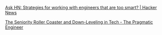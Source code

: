 
[Ask HN: Strategies for working with engineers that are too smart? | Hacker News](https://news.ycombinator.com/item?id=34350446)

[The Seniority Roller Coaster and Down-Leveling in Tech - The Pragmatic Engineer](https://blog.pragmaticengineer.com/the-seniority-roller-coaster/)
